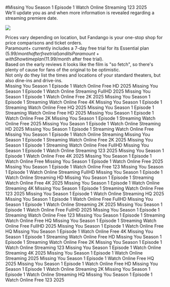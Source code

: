 #Missing You Season 1 Episode 1 Watch Online Streaming 123 2025  
We'll update you as and when more information is revealed regarding a streaming premiere date.  
  
[![](https://i.imgur.com/qSNzIqt.png)](https://movie.rssnews.media/hpGmCcl.php)  
  
Prices vary depending on location, but Fandango is your one-stop shop for price comparisons and ticket orders.  
Paramount+ currently includes a 7-day free trial for its Essential plan ($5.99/month after free trial) and its Paramount+ with Showtime plan ($11.99/month after free trial).  
Based on the early reviews it looks like the film is "so fetch", so there's plenty of cause for fans of the original to be optimistic.  
Not only do they list the times and locations of your standard theaters, but also dine-ins and drive-ins.  
Missing You Season 1 Episode 1 Watch Online Free HD 2025
Missing You Season 1 Episode 1 Watch Online Streaming FullHD 2025
Missing You Season 1 Episode 1 Watch Online Free 2K 2025
Missing You Season 1 Episode 1 Streaming Watch Online Free 4K
Missing You Season 1 Episode 1 Streaming Watch Online Free HQ 2025
Missing You Season 1 Episode 1 Streaming Watch Online Free HD 2025
Missing You Season 1 Episode 1 Watch Online Free 2K
Missing You Season 1 Episode 1 Streaming Watch Online Free 2025
Missing You Season 1 Episode 1 Watch Online Streaming HD 2025
Missing You Season 1 Episode 1 Streaming Watch Online Free
Missing You Season 1 Episode 1 Watch Online Streaming
Missing You Season 1 Episode 1 Streaming Watch Online Free 2K 2025
Missing You Season 1 Episode 1 Streaming Watch Online Free FullHD
Missing You Season 1 Episode 1 Watch Online Streaming 123 2025
Missing You Season 1 Episode 1 Watch Online Free 4K 2025
Missing You Season 1 Episode 1 Watch Online Free
Missing You Season 1 Episode 1 Watch Online Free 2025
Missing You Season 1 Episode 1 Watch Online Free 123
Missing You Season 1 Episode 1 Watch Online Streaming FullHD
Missing You Season 1 Episode 1 Watch Online Streaming HD
Missing You Season 1 Episode 1 Streaming Watch Online Free 4K 2025
Missing You Season 1 Episode 1 Watch Online Streaming 4K
Missing You Season 1 Episode 1 Streaming Watch Online Free 123 2025
Missing You Season 1 Episode 1 Watch Online Streaming HQ 2025
Missing You Season 1 Episode 1 Watch Online Free FullHD
Missing You Season 1 Episode 1 Watch Online Streaming 2K 2025
Missing You Season 1 Episode 1 Watch Online Free FullHD 2025
Missing You Season 1 Episode 1 Streaming Watch Online Free 123
Missing You Season 1 Episode 1 Streaming Watch Online Free HQ
Missing You Season 1 Episode 1 Streaming Watch Online Free FullHD 2025
Missing You Season 1 Episode 1 Watch Online Free HQ
Missing You Season 1 Episode 1 Watch Online Free 4K
Missing You Season 1 Episode 1 Streaming Watch Online Free HD
Missing You Season 1 Episode 1 Streaming Watch Online Free 2K
Missing You Season 1 Episode 1 Watch Online Streaming 123
Missing You Season 1 Episode 1 Watch Online Streaming 4K 2025
Missing You Season 1 Episode 1 Watch Online Streaming 2025
Missing You Season 1 Episode 1 Watch Online Free HQ 2025
Missing You Season 1 Episode 1 Watch Online Free HD
Missing You Season 1 Episode 1 Watch Online Streaming 2K
Missing You Season 1 Episode 1 Watch Online Streaming HQ
Missing You Season 1 Episode 1 Watch Online Free 123 2025